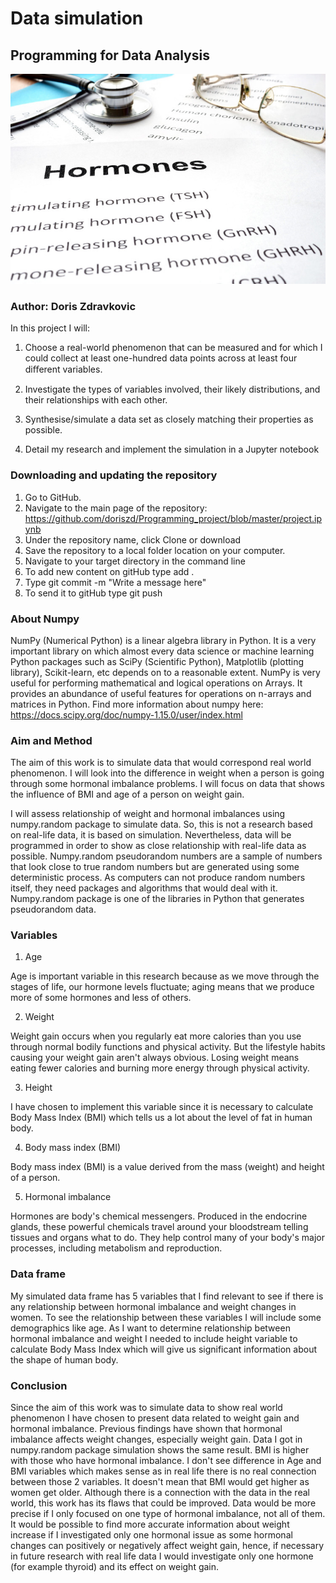 # Data simulation

## Programming for Data Analysis

![alt text](Hormones.png)

### Author: Doris Zdravkovic

In this project I will:

1. Choose a real-world phenomenon that can be measured and for which I could collect at least one-hundred data points across at least four diﬀerent variables. 

2. Investigate the types of variables involved, their likely distributions, and their relationships with each other. 

3. Synthesise/simulate a data set as closely matching their properties as possible. 

4. Detail my research and implement the simulation in a Jupyter notebook 
 

### Downloading and updating the repository

1. Go to GitHub.
2. Navigate to the main page of the repository: https://github.com/doriszd/Programming_project/blob/master/project.ipynb
3. Under the repository name, click Clone or download
4. Save the repository to a local folder location on your computer.
5. Navigate to your target directory in the command line
6. To add new content on gitHub type add .
7. Type git commit -m "Write a message here"
8. To send it to gitHub type git push

### About Numpy

NumPy (Numerical Python) is a linear algebra library in Python. It is a very important library on which almost every data science or machine learning Python packages such as SciPy (Scientific Python), Matplotlib (plotting library), Scikit-learn, etc depends on to a reasonable extent. NumPy is very useful for performing mathematical and logical operations on Arrays. It provides an abundance of useful features for operations on n-arrays and matrices in Python. Find more information about numpy here: https://docs.scipy.org/doc/numpy-1.15.0/user/index.html

### Aim and Method

The aim of this work is to simulate data that would correspond real world phenomenon. I will look into the difference in weight when a person is going through some hormonal imbalance problems. I will focus on data that shows the influence of BMI and age of a person on weight gain.

I will assess relationship of weight and hormonal imbalances using numpy.random package to simulate data. So, this is not a research based on real-life data, it is based on simulation. Nevertheless, data will be programmed in order to show as close relationship with real-life data as possible. Numpy.random pseudorandom numbers are a sample of numbers that look close to true random numbers but are generated using some deterministic process. As computers can not produce random numbers itself, they need packages and algorithms that would deal with it. Numpy.random package is one of the libraries in Python that generates pseudorandom data.

### Variables

1. Age

Age is important variable in this research because as we move through the stages of life, our hormone levels fluctuate; aging means that we produce more of some hormones and less of others.

2. Weight

Weight gain occurs when you regularly eat more calories than you use through normal bodily functions and physical activity. But the lifestyle habits causing your weight gain aren't always obvious. Losing weight means eating fewer calories and burning more energy through physical activity.

3. Height

I have chosen to implement this variable since it is necessary to calculate Body Mass Index (BMI) which tells us a lot about the level of fat in human body. 

4. Body mass index (BMI)

Body mass index (BMI) is a value derived from the mass (weight) and height of a person.

5. Hormonal imbalance

Hormones are body's chemical messengers. Produced in the endocrine glands, these powerful chemicals travel around your bloodstream telling tissues and organs what to do. They help control many of your body's major processes, including metabolism and reproduction. 


### Data frame

My simulated data frame has 5 variables that I find relevant to see if there is any relationship between hormonal imbalance and weight changes in women. To see the relationship between these variables I will include some demographics like age. As I want to determine relationship between hormonal imbalance and weight I needed to include height variable to calculate Body Mass Index which will give us significant information about the shape of human body. 

### Conclusion

Since the aim of this work was to simulate data to show real world phenomenon I have chosen to present data related to weight gain and hormonal imbalance. Previous findings have shown that hormonal imbalance affects weight changes, especially weight gain. Data I got in numpy.random package simulation shows the same result. BMI is higher with those who have hormonal imbalance. I don't see difference in Age and BMI variables which makes sense as in real life there is no real connection between those 2 variables. It doesn't mean that BMI would get higher as women get older. Although there is a connection with the data in the real world, this work has its flaws that could be improved. Data would be more precise if I only focused on one type of hormonal imbalance, not all of them. It would be possible to find more accurate information about weight increase if I investigated only one hormonal issue as some hormonal changes can positively or negatively affect weight gain, hence, if necessary in future research with real life data I would investigate only one hormone (for example thyroid) and its effect on weight gain.